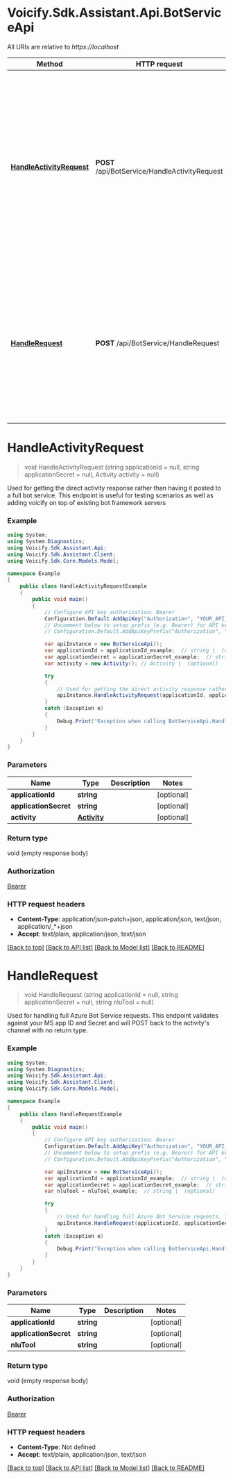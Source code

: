 # Voicify.Sdk.Assistant.Api.BotServiceApi

All URIs are relative to *https://localhost*

Method | HTTP request | Description
------------- | ------------- | -------------
[**HandleActivityRequest**](BotServiceApi.md#handleactivityrequest) | **POST** /api/BotService/HandleActivityRequest | Used for getting the direct activity response rather than having it posted to a full bot service.  This endpoint is useful for testing scenarios as well as adding voicify on top of existing bot framework  servers
[**HandleRequest**](BotServiceApi.md#handlerequest) | **POST** /api/BotService/HandleRequest | Used for handling full Azure Bot Service requests. This endpoint validates against your MS app ID and Secret and will POST back to the activity&#39;s channel with no return type.


<a name="handleactivityrequest"></a>
# **HandleActivityRequest**
> void HandleActivityRequest (string applicationId = null, string applicationSecret = null, Activity activity = null)

Used for getting the direct activity response rather than having it posted to a full bot service.  This endpoint is useful for testing scenarios as well as adding voicify on top of existing bot framework  servers

### Example
```csharp
using System;
using System.Diagnostics;
using Voicify.Sdk.Assistant.Api;
using Voicify.Sdk.Assistant.Client;
using Voicify.Sdk.Core.Models.Model;

namespace Example
{
    public class HandleActivityRequestExample
    {
        public void main()
        {
            // Configure API key authorization: Bearer
            Configuration.Default.AddApiKey("Authorization", "YOUR_API_KEY");
            // Uncomment below to setup prefix (e.g. Bearer) for API key, if needed
            // Configuration.Default.AddApiKeyPrefix("Authorization", "Bearer");

            var apiInstance = new BotServiceApi();
            var applicationId = applicationId_example;  // string |  (optional) 
            var applicationSecret = applicationSecret_example;  // string |  (optional) 
            var activity = new Activity(); // Activity |  (optional) 

            try
            {
                // Used for getting the direct activity response rather than having it posted to a full bot service.  This endpoint is useful for testing scenarios as well as adding voicify on top of existing bot framework  servers
                apiInstance.HandleActivityRequest(applicationId, applicationSecret, activity);
            }
            catch (Exception e)
            {
                Debug.Print("Exception when calling BotServiceApi.HandleActivityRequest: " + e.Message );
            }
        }
    }
}
```

### Parameters

Name | Type | Description  | Notes
------------- | ------------- | ------------- | -------------
 **applicationId** | **string**|  | [optional] 
 **applicationSecret** | **string**|  | [optional] 
 **activity** | [**Activity**](Activity.md)|  | [optional] 

### Return type

void (empty response body)

### Authorization

[Bearer](../README.md#Bearer)

### HTTP request headers

 - **Content-Type**: application/json-patch+json, application/json, text/json, application/_*+json
 - **Accept**: text/plain, application/json, text/json

[[Back to top]](#) [[Back to API list]](../README.md#documentation-for-api-endpoints) [[Back to Model list]](../README.md#documentation-for-models) [[Back to README]](../README.md)

<a name="handlerequest"></a>
# **HandleRequest**
> void HandleRequest (string applicationId = null, string applicationSecret = null, string nluTool = null)

Used for handling full Azure Bot Service requests. This endpoint validates against your MS app ID and Secret and will POST back to the activity's channel with no return type.

### Example
```csharp
using System;
using System.Diagnostics;
using Voicify.Sdk.Assistant.Api;
using Voicify.Sdk.Assistant.Client;
using Voicify.Sdk.Core.Models.Model;

namespace Example
{
    public class HandleRequestExample
    {
        public void main()
        {
            // Configure API key authorization: Bearer
            Configuration.Default.AddApiKey("Authorization", "YOUR_API_KEY");
            // Uncomment below to setup prefix (e.g. Bearer) for API key, if needed
            // Configuration.Default.AddApiKeyPrefix("Authorization", "Bearer");

            var apiInstance = new BotServiceApi();
            var applicationId = applicationId_example;  // string |  (optional) 
            var applicationSecret = applicationSecret_example;  // string |  (optional) 
            var nluTool = nluTool_example;  // string |  (optional) 

            try
            {
                // Used for handling full Azure Bot Service requests. This endpoint validates against your MS app ID and Secret and will POST back to the activity's channel with no return type.
                apiInstance.HandleRequest(applicationId, applicationSecret, nluTool);
            }
            catch (Exception e)
            {
                Debug.Print("Exception when calling BotServiceApi.HandleRequest: " + e.Message );
            }
        }
    }
}
```

### Parameters

Name | Type | Description  | Notes
------------- | ------------- | ------------- | -------------
 **applicationId** | **string**|  | [optional] 
 **applicationSecret** | **string**|  | [optional] 
 **nluTool** | **string**|  | [optional] 

### Return type

void (empty response body)

### Authorization

[Bearer](../README.md#Bearer)

### HTTP request headers

 - **Content-Type**: Not defined
 - **Accept**: text/plain, application/json, text/json

[[Back to top]](#) [[Back to API list]](../README.md#documentation-for-api-endpoints) [[Back to Model list]](../README.md#documentation-for-models) [[Back to README]](../README.md)

